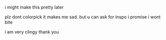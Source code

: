i might make this pretty later

plz dont colorpick it makes me sad. but u can ask for inspo i promise i wont bite

i am very clingy thank you
